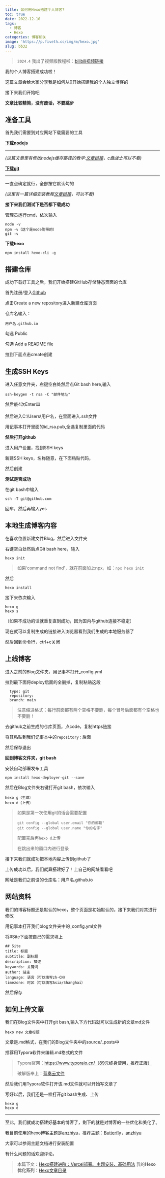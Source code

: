 ```yaml
---
title: 如何用Hexo搭建个人博客?
toc: true
date: 2022-12-10
tags:
  - 博客
  - Hexo
categories: 博客相关
image: 'https://p.fiveth.cc/img/m/hexo.jpg'
slug: bb32
---
```

> `2024.4` 我出了视频版教程啦：[bilibili视频链接](https://www.bilibili.com/video/BV1Ju4m1c7WR/)

我的个人博客搭建成功啦！

这篇文章会给大家分享我是如何从0开始搭建我的个人独立博客的

接下来我们开始吧

**文章比较精简，没有废话，不要跳步**

## 准备工具

首先我们需要到对应网站下载需要的工具

**[下载nodejs](https://nodejs.org/en/)**

****

*(这篇文章里有修改nodejs缓存路径的教学:[文章链接](https://www.cnblogs.com/liuqiyun/p/8133904.html)，c盘战士可以不看)*

**[下载git](https://git-scm.com/downloads)**

***

一直点确定就行，全部按它默认勾的

*(这里有一篇详细安装教程[文章链接](https://www.cnblogs.com/xueweisuoyong/p/11914045.html)，可以不看)*

**接下来我们测试下是否都下载成功**

管理员运行cmd，依次输入

```
node -v
npm -v（这个是node附带的）
git -v
```

**下载hexo**

```
npm install hexo-cli -g
```

## 搭建仓库

成功下载好工具之后，我们开始搭建GitHub存储静态页面的仓库

首先注册/登入[Github](https://github.com/)

点击Create a new repository进入新建仓库页面

仓库名输入：

```
用户名.github.io
```

勾选 Public

勾选 Add a README file

拉到下面点击create创建

## 生成SSH Keys

进入任意文件夹，右键空白处然后点Git bash here,输入

```
ssh-keygen -t rsa -C "邮件地址"
```

然后敲4次Enter⌨️

然后进入C:\Users\用户名，在里面进入.ssh文件

用记事本打开里面的id_rsa.pub,全选复制里面的代码

**然后打开github**

进入用户设置，找到SSH keys

新建SSH keys，名称随意，在下面粘贴代码，

然后创建

**测试是否成功**

在git bash中输入

```
ssh -T git@github.com
```

回车，然后再输入yes

## 本地生成博客内容

在喜欢位置新建文件Blog，然后进入文件夹

右键空白处然后点Git bash here，输入

```
hexo init
```

> 如果‘command not find’，就在前面加上npx，如：`npx hexo init`

然后

```
hexo install
```

接下来依次输入

```
hexo g
hexo s
```

（如果不成功的话就重复直到成功，因为国内与github连接不稳定）

现在就可以复制生成的链接进入浏览器看到我们生成的本地服务器了

然后回到命令行，ctrl+c关闭

## 上线博客

进入之前的Blog文件夹，用记事本打开_config.yml

拉到最下面将deploy后面的全删掉，复制粘贴这段

```
  type: git
  repository: 
  branch: main
```

> 注意缩进格式：每行前面都有两个空格不要删，每个冒号后面都有个空格也不要删！

去github之前生成的仓库页面，点code，复制https链接

将其粘贴到我们记事本中的`repository：`后面

然后保存退出

**回到博客文件夹，git bash**

安装自动部署发布工具

```
npm install hexo-deployer-git --save
```

然后在Blog文件夹右键打开git bash，依次输入

```
hexo g（生成）
hexo d（上传）
```

> 如果是第一次使用git的话会需要配置
>
> ```
> git config --global user.email "你的邮箱"
> git config --global user.name "你的名字"
> ```
>
> 配置完后再`hexo d`上传
>
> 在跳出来的窗口内进行登录

接下来我们就成功把本地内容上传到github了

上传成功以后，我们就算搭建好了！上自己的网址看看吧

网址是我们之前设的仓库名：用户名.github.io

## 网站资料

我们的博客标题还是默认的hexo，整个页面是初始默认的，接下来我们对其进行修改

用记事本打开我们blog文件夹中的_config.yml文件

将#Site下面按自己的需求填上

```
## Site
title: 标题
subtitle: 副标题
description: 描述
keywords: 关键词
author: 站主
language: 语言（可以填写zh-CN）
timezone: 时区（可以填写Asia/Shanghai）
```

然后保存

## 如何上传文章

我们在Blog文件夹中打开git bash,输入下方代码就可以生成新的文章md文件

```
hexo new 文章标题
```

文章是.md格式，在我们的Blog文件夹中的source/_posts中

推荐用Typora软件来编辑.md格式的文件

> Typora官网：https://www.typoraio.cn/（89元终身使用，推荐正版）
>
> 破解版奉上：[蓝奏云文件](https://kevinwu06.lanzout.com/iXkq30icv1ha)

然后我们用Typora软件打开该.md文件就可以开始写文章了

写好以后，我们还是一样打开git bash生成、上传

```
hexo g
hexo d
```

------

至此，我们就成功搭建好基本的博客了，剩下的就是对博客的一些优化和美化了。

我目前使用的hexo博客主题是[anzhiyu](http://docs.anheyu.com/)，推荐主题：[Butterfly](https://butterfly.js.org/posts/21cfbf15/)，[anzhiyu](http://docs.anheyu.com/)

大家可以参阅主题文档进行安装配置

有什么问题的话欢迎评论。

> 本篇下文：[Hexo搭建进阶：Vercel部署、主题安装、基础用法](/p/138e.html)
> 我的**Hexo优化系列**：[Hexo文章目录](https://www.fomal.cc/posts/4aa2d85f.html)
